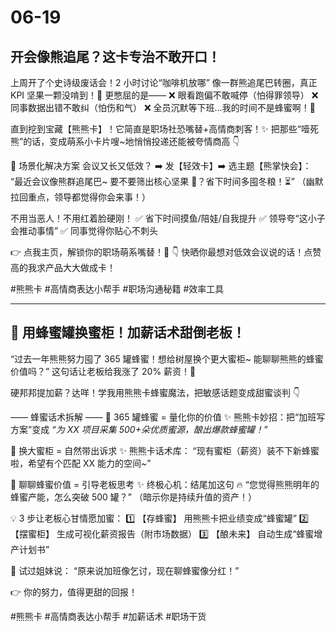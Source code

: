 # 06-19

## 开会像熊追尾？这卡专治不敢开口！

上周开了个史诗级废话会！2 小时讨论“咖啡机放哪”
像一群熊追尾巴转圈，真正 KPI 坚果一颗没啃到！🌰
更憋屈的是——
❌ 眼看跑偏不敢喊停（怕得罪领导）
❌ 同事数据出错不敢纠（怕伤和气）
❌ 全员沉默等下班…我的时间不是蜂蜜啊！🐝

直到挖到宝藏【熊熊卡】！它简直是职场社恐嘴替+高情商刺客！✨
把那些“噎死熊”的话，变成萌系小卡片嗖~地悄悄投递还能被夸情商高 👇

🐾 场景化解决方案
会议又长又低效？ ➡️ 发【轻效卡】➡️ 选主题【熊掌快会】：
“最近会议像熊群追尾巴~ 要不要筛出核心坚果 🌰？省下时间多囤冬粮！⏳”
（幽默拉回重点，领导都觉得你会来事！）

不用当恶人！不用红着脸硬刚！
✅ 省下时间摸鱼/陪娃/自我提升
✅ 领导夸“这小子会推动事情”
✅ 同事觉得你贴心不刺头

👉 点我主页，解锁你的职场萌系嘴替！🐾
👇 快晒你最想对低效会议说的话！点赞高的我求产品大大做成卡！

#熊熊卡 #高情商表达小帮手 #职场沟通秘籍 #效率工具

---

## 🐻 用蜂蜜罐换蜜柜！加薪话术甜倒老板！

“过去一年熊熊努力囤了 365 罐蜂蜜！想给树屋换个更大蜜柜~ 能聊聊熊熊的蜂蜜价值吗？”
这句话让老板给我涨了 20% 薪资！🍯

硬邦邦提加薪？达咩！学我用熊熊卡蜂蜜魔法，把敏感话题变成甜蜜谈判 👇

—— 蜂蜜话术拆解 ——
🔑 365 罐蜂蜜 = 量化你的价值
✨ 熊熊卡妙招：把“加班写方案”变成
_“为 XX 项目采集 500+朵优质蜜源，酿出爆款蜂蜜罐！”_

🔑 换大蜜柜 = 自然带出诉求
✨ 熊熊卡话术库：
“现有蜜柜（薪资）装不下新蜂蜜啦，希望有个匹配 XX 能力的空间~”

🔑 聊聊蜂蜜价值 = 引导老板思考
✨ 终极心机：结尾加这句 🔥
“您觉得熊熊明年的蜂蜜产能，怎么突破 500 罐？”
（暗示你是持续升值的资产！）

💡 3 步让老板心甘情愿加蜜：
1️⃣ 【存蜂蜜】 用熊熊卡把业绩变成“蜂蜜罐”
2️⃣ 【摆蜜柜】 生成可视化薪资报告（附市场数据）
3️⃣ 【酿未来】 自动生成“蜂蜜增产计划书”

🐝 试过姐妹说：
“原来说加班像乞讨，现在聊蜂蜜像分红！”

👉 你的努力，值得更甜的回报！

#熊熊卡 #高情商表达小帮手 #加薪话术 #职场干货
